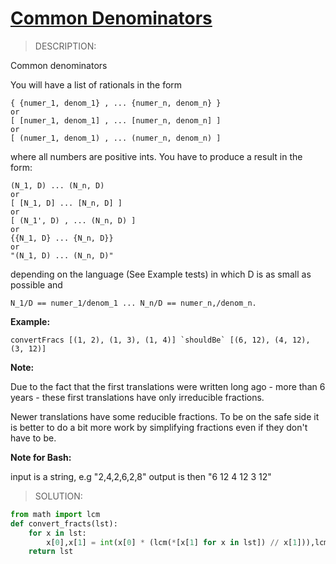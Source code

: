# [Common Denominators](https://www.codewars.com/kata/54d7660d2daf68c619000d95)

> DESCRIPTION:

Common denominators

You will have a list of rationals in the form

```plain
{ {numer_1, denom_1} , ... {numer_n, denom_n} }
or
[ [numer_1, denom_1] , ... [numer_n, denom_n] ]
or
[ (numer_1, denom_1) , ... (numer_n, denom_n) ]
```

where all numbers are positive ints. You have to produce a result in the form:

```plain
(N_1, D) ... (N_n, D)
or
[ [N_1, D] ... [N_n, D] ]
or
[ (N_1', D) , ... (N_n, D) ]
or
{{N_1, D} ... {N_n, D}}
or
"(N_1, D) ... (N_n, D)"
```

depending on the language (See Example tests) in which D is as small as possible and

```plain
N_1/D == numer_1/denom_1 ... N_n/D == numer_n,/denom_n.
```

**Example:**

```plain
convertFracs [(1, 2), (1, 3), (1, 4)] `shouldBe` [(6, 12), (4, 12), (3, 12)]
```

**Note:**

Due to the fact that the first translations were written long ago - more than 6 years - these first translations have only irreducible fractions.

Newer translations have some reducible fractions. To be on the safe side it is better to do a bit more work by simplifying fractions even if they don't have to be.

**Note for Bash:**

input is a string, e.g "2,4,2,6,2,8" output is then "6 12 4 12 3 12"

> SOLUTION:

```py
from math import lcm
def convert_fracts(lst):
    for x in lst:
        x[0],x[1] = int(x[0] * (lcm(*[x[1] for x in lst]) // x[1])),lcm(*[x[1] for x in lst])
    return lst
```